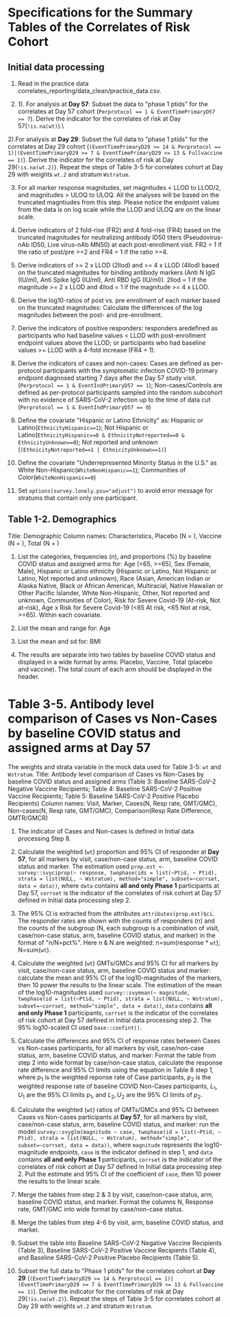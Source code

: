 # Specifications for the Summary Tables of the Correlates of Risk Cohort

## Initial data processing
1. Read in the practice data correlates_reporting/data_clean/practice_data.csv.

2. 1). For analysis at **Day 57**: Subset the data to "phase 1 ptids" for the correlates at Day 57 cohort (`Perprotocol == 1 & EventTimePrimaryD57 >= 7`). Derive the indicator for the correlates of risk at Day 57(`!is.na(wt)`).\

2).For analysis at **Day 29**:
Subset the full data to "phase 1 ptids" for the correlates at Day 29 cohort (`(EventTimePrimaryD29 >= 14 & Perprotocol == 1)|(EventTimePrimaryD29 >= 7 & EventTimePrimaryD29 <= 13 & Fullvaccine == 1)`). Derive the indicator for the correlates of risk at Day 29(`!is.na(wt.2)`). Repeat the steps of Table 3-5 for correlates cohort at Day 29 with weights `wt.2` and stratum `Wstratum`.

3. For all marker response magnitudes, set magnitudes < LLOD to LLOD/2, and magnitudes > ULOQ to ULOQ. All the analyses will be based on the truncated magntiudes from this step. Please notice the endpoint values from the data is on log scale while the LLOD and ULOQ are on the linear scale.

4. Derive indicators of 2 fold-rise (FR2) and 4 fold-rise (FR4) based on the truncated magnitudes for neutralizing antibody ID50 titers (Pseudovirus-nAb ID50, Live virus-nAb MN50) at each post-enrollment visit. FR2 = 1 if the ratio of post/pre >=2 and FR4 = 1 if the ratio >=4. 

5. Derive indicators of >= 2 x LLOD (2llod) and >= 4 x LLOD (4llod) based on the truncated magnitudes for binding antibody markers (Anti N IgG (IU/ml), Anti Spike IgG (IU/ml), Anti RBD IgG (IU/ml)). 2llod = 1 if the magnitude >= 2 x LLOD and 4llod = 1 if the magnitude >= 4 x LLOD.

6. Derive the log10-ratios of post vs. pre enrollment of each marker based on the truncated magnitudes: Calculate the differences of the log magnitudes between the post- and pre-enrollment. 

7. Derive the indicators of positive responders: responders aredefined as participants who had baseline values < LLOD with post-enrollment endpoint values above the LLOD; or participants who had baseline values >= LLOD with a 4-fold increase (FR4 = 1).

8. Derive the indicators of cases and non-cases: Cases are defined as per-protocol participants with the symptomatic infection COVID-19 primary endpoint diagnosed starting 7 days after the Day 57 study visit. (`Perprotocol == 1 & EventIndPrimaryD57 == 1`);
Non-cases/Controls are defined as per-protocol participants sampled into the random subcohort with no evidence of SARS-CoV-2 infection up to the time of data cut (`Perprotocol == 1 & EventIndPrimaryD57 == 0`)

9. Define the covariate "Hispanic or Latino Ethnicity" as: Hispanic or Latino(`EthnicityHispanic==1`); Not Hispanic or Latino(`EthnicityHispanic==0 & EthnicityNotreported==0 & EthnicityUnknown==0`); Not reported and unknown (`(EthnicityNotreported==1 | EthnicityUnknown==1)`)

10. Define the covariate "Underrepresented Minority Status in the U.S." as White Non-Hispanic(`WhiteNonHispanic==1`); Communities of Color(`WhiteNonHispanic==0`)

11. Set `options(survey.lonely.psu="adjust")` to avoid error message for stratums that contain only one participant.


## Table 1-2. Demographics 
Title: Demographic
Column names: Characteristics, Placebo (N = ),	Vaccine (N = ),	Total (N = )

1. List the categories, frequencies (n), and proportions (%) by baseline COVID status and assigned arms for: Age (<65, >=65), Sex (Female, Male), Hispanic or Latino ethnicity (Hispanic or Latino, Not Hispanic or Latino, Not reported and unknown), Race (Asian, American Indian or Alaska Native, Black or African American, Multiracial, Native Hawaiian or Other Pacific Islander, White Non-Hispanic, Other, Not reported and unknown, Communities of Color), Risk for Severe Covid-19 (At-risk, Not at-risk), Age x Risk for Severe Covid-19 (<65 At risk, <65 Not at risk, >=65). Within each covariate.

2. List the mean and range for: Age

3. List the mean and sd for: BMI

4. The results are separate into two tables by baseline COVID status and displayed in a wide format by arms: Placebo, Vaccine, Total (placebo and vaccine). The total count of each arm should be displayed in the header.

# Table 3-5. Antibody level comparison of Cases vs Non-Cases by baseline COVID status and assigned arms at Day 57
The weights and strata variable in the mock data used for Table 3-5: `wt` and `Wstratum`.
Title: Antibody level comparison of Cases vs Non-Cases by baseline COVID status and assigned arms (Table 3: Baseline SARS-CoV-2 Negative Vaccine Recipients; Table 4: Baseline SARS-CoV-2 Positive Vaccine Recipients; Table 5: Baseline SARS-CoV-2 Positive Placebo Recipients)
Column names: Visit,	Marker,	Cases(N,	Resp rate,	GMT/GMC),	Non-cases(N, Resp rate,	GMT/GMC),	Comparison(Resp Rate Difference,	GMTR/GMCR)

1. The indicator of Cases and Non-cases is defined in Initial data processing Step 8.

2. Calculate the weighted (`wt`) proportion and 95% CI of responder at **Day 57**, for all markers by visit, case/non-case status, arm, baseline COVID status and marker. The estimation used `prop.est <- survey::svyciprop(~ response, twophase(ids = list(~Ptid, ~ Ptid), strata = list(NULL, ~ Wstratum), method="simple", subset=~corrset, data = data))`, where `data` contains **all and only Phase 1** participants at Day 57, `corrset` is the indicator of the correlates of risk cohort at Day 57 defined in Initial data processing step 2.

3. The 95% CI is extracted from the attributes `attributes(prop.est)$ci`. The responder rates are shown with the counts of responders (n) and the counts of the subgroup (N, each subgroup is a combination of visit, case/non-case status, arm, baseline COVID status, and marker) in the format of "n/N=pct%". Here n & N are weighted: n=sum(response * `wt`); N=sum(`wt`).

4. Calculate the weighted (`wt`) GMTs/GMCs and 95% CI for all markers by visit, case/non-case status, arm, baseline COVID status and marker: calculate the mean and 95% CI of the log10-magnitudes of the markers, then 10 power the results to the linear scale. The estimation of the mean of the log10-magnitudes used `survey::svymean(~ magnitude, twophase(id = list(~Ptid, ~ Ptid), strata = list(NULL, ~ Wstratum), subset=~corrset, method="simple", data = data))`, `data` contains **all and only Phase 1** participants, `corrset` is the indicator of the correlates of risk cohort at Day 57 defined in Initial data processing step 2. The 95% log10-scaled CI used `base::confint()`.

5. Calculate the differences and 95% CI of response rates between Cases vs Non-cases participants, for all markers by visit, case/non-case status, arm, baseline COVID status, and marker: Format the table from step 2 into wide format by case/non-case status, calculate the response rate difference and 95% CI limits using the equation in Table 8 step 1, where $p_{1}$ is the weighted reponse rate of Case participants, $p_{2}$ is the weighted response rate of baseline COVID Non-Cases participants, $L_{1}, U_{1}$ are the 95% CI limits $p_{1}$, and $L_{2}, U_{2}$ are the 95% CI limits of $p_{2}$.

6. Calculate the weighted (`wt`) ratios of GMTs/GMCs and 95% CI between Cases vs Non-cases participants at **Day 57**, for all markers by visit, case/non-case status, arm, baseline COVID status, and marker: run the model `survey::svyglm(magnitude ~ case, twophase(id = list(~Ptid, ~ Ptid), strata = list(NULL, ~ Wstratum), method="simple", subset=~corrset, data = data))`, where `magnitude` represents the log10-magnitude endpoints, `case` is the indicator defined in step 1, and `data` contains **all and only Phase 1** participants, `corrset` is the indicator of the correlates of risk cohort at Day 57 defined in Initial data processing step 2. Pull the estimate and 95% CI of the coefficient of `case`, then 10 power the results to the linear scale. 

8. Merge the tables from step 2 & 3 by visit, case/non-case status, arm, baseline COVID status, and marker. Format the columns N, Response rate, GMT/GMC into wide format by case/non-case status. 

9. Merge the tables from step 4-6 by visit, arm, baseline COVID status, and marker.

10. Subset the table into Baseline SARS-CoV-2 Negative Vaccine Recipients (Table 3), Baseline SARS-CoV-2 Positive Vaccine Recipients (Table 4), and Baseline SARS-CoV-2 Positive Placebo Recipients (Table 5).

11. Subset the full data to "Phase 1 ptids" for the correlates cohort at **Day 29** (`(EventTimePrimaryD29 >= 14 & Perprotocol == 1)|(EventTimePrimaryD29 >= 7 & EventTimePrimaryD29 <= 13 & Fullvaccine == 1)`). Derive the indicator for the correlates of risk at Day 29(`!is.na(wt.2)`). Repeat the steps of Table 3-5 for correlates cohort at Day 29 with weights `wt.2` and stratum `Wstratum`.

